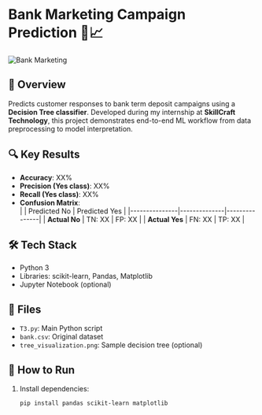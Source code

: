 # Bank Marketing Campaign Prediction 🏦📈

![Bank Marketing](<img width="1150" height="600" alt="image" src="https://github.com/user-attachments/assets/a4107dfd-f043-47b2-bf52-3ef74d72e84a" />
) 

## 📌 Overview
Predicts customer responses to bank term deposit campaigns using a **Decision Tree classifier**. Developed during my internship at **SkillCraft Technology**, this project demonstrates end-to-end ML workflow from data preprocessing to model interpretation.

## 🔍 Key Results
- **Accuracy**: XX%  
- **Precision (Yes class)**: XX%  
- **Recall (Yes class)**: XX%  
- **Confusion Matrix**:  
  |               | Predicted No | Predicted Yes |
  |---------------|--------------|---------------|
  | **Actual No**  | TN: XX        | FP: XX         |
  | **Actual Yes** | FN: XX        | TP: XX         |

## 🛠️ Tech Stack
- Python 3  
- Libraries: scikit-learn, Pandas, Matplotlib  
- Jupyter Notebook (optional)

## 📂 Files
- `T3.py`: Main Python script  
- `bank.csv`: Original dataset  
- `tree_visualization.png`: Sample decision tree (optional)  

## 🚀 How to Run
1. Install dependencies:
   ```bash
   pip install pandas scikit-learn matplotlib
